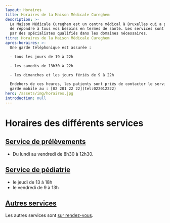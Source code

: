 ```yaml
---
layout: Horaires
title: Horaires de la Maison Médicale Cureghem
description: >-
  La Maison Médicale Cureghem est un centre médical à Bruxelles qui a pour but
  de répondre à tous vos besoins en termes de santé. Les services sont assurés
  par des spécialistes qualifiés dans les domaines nécessaires.
titre: Horaires de la Maison Médicale Cureghem
apres-horaires: >-
  Une garde téléphonique est assurée :

  - tous les jours de 19 à 22h

  - les samedis de 13h30 à 22h

  - les dimanches et les jours fériés de 9 à 22h

  Endehors de ces heures, les patients sont priés de contacter le service de
  garde mobile au : [02 201 22 22](tel:022012222)
hero: /assets/img/horaires.jpg
introduction: null
---
```


# Horaires des différents services

## [Service de prélèvements](/services/prelevements/)

-   Du lundi au vendredi de 8h30 à 12h30.

## [Service de pédiatrie](/services/pediatrie)

-   le jeudi de 13 à 18h
-   le vendredi de 9 à 13h

## [Autres services](/services/)

Les autres services sont [sur rendez-vous](/rendez-vous).
